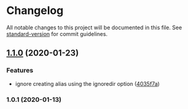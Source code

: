 # Changelog

All notable changes to this project will be documented in this file. See [standard-version](https://github.com/conventional-changelog/standard-version) for commit guidelines.

## [1.1.0](https://github.com/kdydesign/nuxt-alias-module/compare/v1.0.1...v1.1.0) (2020-01-23)


### Features

* ignore creating alias using the ignoredir option ([4035f7a](https://github.com/kdydesign/nuxt-alias-module/commit/4035f7a054a0f5a0e3b2b78b586d9a6470a977a3))

### 1.0.1 (2020-01-13)
